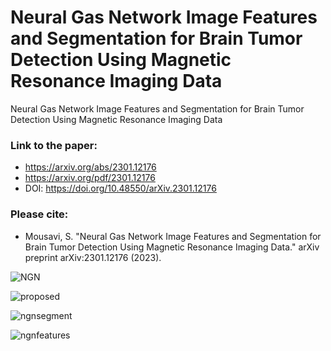 # Neural Gas Network Image Features and Segmentation for Brain Tumor Detection Using Magnetic Resonance Imaging Data
Neural Gas Network Image Features and Segmentation for Brain Tumor Detection Using Magnetic Resonance Imaging Data

### Link to the paper:
- https://arxiv.org/abs/2301.12176
- https://arxiv.org/pdf/2301.12176
- DOI: https://doi.org/10.48550/arXiv.2301.12176
### Please cite:
- Mousavi, S. "Neural Gas Network Image Features and Segmentation for Brain Tumor Detection Using Magnetic Resonance Imaging Data." arXiv preprint arXiv:2301.12176 (2023).

![NGN](https://github.com/user-attachments/assets/f1093e4f-e21a-4abb-84e6-dc5358667672)

![proposed](https://github.com/user-attachments/assets/52128125-ad35-44bd-a781-5093b01331d2)

![ngnsegment](https://github.com/user-attachments/assets/d145eafc-39d8-457a-a4a1-667760627939)

![ngnfeatures](https://github.com/user-attachments/assets/910112cc-434b-4f36-9736-741000dea3c4)

